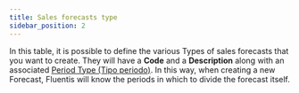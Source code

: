 ```yaml
---
title: Sales forecasts type
sidebar_position: 2
---
```


In this table, it is possible to define the various Types of sales forecasts that you want to create. They will have a **Code** and a **Description** along with an associated [Period Type (Tipo periodo)](/docs/configurations/tables/crm/sales-forecast/period-type). In this way, when creating a new Forecast, Fluentis will know the periods in which to divide the forecast itself.